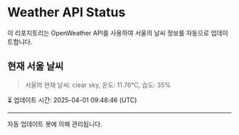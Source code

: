 
# Weather API Status

이 리포지토리는 OpenWeather API를 사용하여 서울의 날씨 정보를 자동으로 업데이트합니다.

## 현재 서울 날씨
> 서울의 현재 날씨: clear sky, 온도: 11.76°C, 습도: 35%

⏳ 업데이트 시간: 2025-04-01 09:48:46 (UTC)

---
자동 업데이트 봇에 의해 관리됩니다.
